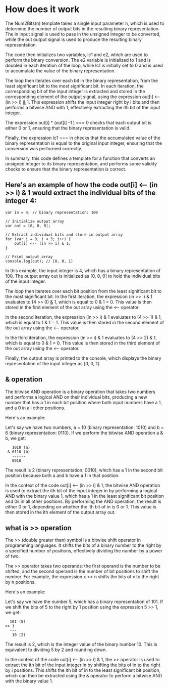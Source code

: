 # How does it work

The Num2Bits(n) template takes a single input parameter n, which is used to determine the number of output bits in the resulting binary representation. The in input signal is used to pass in the unsigned integer to be converted, while the out output signal is used to produce the resulting binary representation.

The code then initializes two variables, lc1 and e2, which are used to perform the binary conversion. The e2 variable is initialized to 1 and is doubled in each iteration of the loop, while lc1 is initially set to 0 and is used to accumulate the value of the binary representation.

The loop then iterates over each bit in the binary representation, from the least significant bit to the most significant bit. In each iteration, the corresponding bit of the input integer is extracted and stored in the corresponding element of the output signal, using the expression out[i] <-- (in >> i) [&](##&-operation) 1. This expression shifts the input integer right by i bits and then performs a bitwise AND with 1, effectively extracting the ith bit of the input integer.

The expression out[i] * (out[i] -1 ) === 0 checks that each output bit is either 0 or 1, ensuring that the binary representation is valid.

Finally, the expression lc1 === in checks that the accumulated value of the binary representation is equal to the original input integer, ensuring that the conversion was performed correctly.

In summary, this code defines a template for a function that converts an unsigned integer to its binary representation, and performs some validity checks to ensure that the binary representation is correct.


## Here's an example of how the code out[i] <-- (in >> i) & 1 would extract the individual bits of the integer 4:
```
var in = 4; // binary representation: 100

// Initialize output array
var out = [0, 0, 0];

// Extract individual bits and store in output array
for (var i = 0; i < 3; i++) {
    out[i] <-- (in >> i) & 1;
}

// Print output array
console.log(out); // [0, 0, 1]
```
In this example, the input integer is 4, which has a binary representation of 100. The output array out is initialized as [0, 0, 0] to hold the individual bits of the input integer.

The loop then iterates over each bit position from the least significant bit to the most significant bit. In the first iteration, the expression (in >> i) & 1 evaluates to (4 >> 0) [&](#-&-operation) 1, which is equal to 0 & 1 = 0. This value is then stored in the first element of the out array using the <-- operator.

In the second iteration, the expression (in >> i) & 1 evaluates to (4 >> 1) & 1, which is equal to 1 & 1 = 1. This value is then stored in the second element of the out array using the <-- operator.

In the third iteration, the expression (in >> i) & 1 evaluates to (4 >> 2) & 1, which is equal to 0 & 1 = 0. This value is then stored in the third element of the out array using the <-- operator.

Finally, the output array is printed to the console, which displays the binary representation of the input integer as [0, 0, 1].


## & operation

The bitwise AND operation is a binary operation that takes two numbers and performs a logical AND on their individual bits, producing a new number that has a 1 in each bit position where both input numbers have a 1, and a 0 in all other positions.

Here's an example:

Let's say we have two numbers, a = 10 (binary representation: 1010) and b = 6 (binary representation: 0110). If we perform the bitwise AND operation a & b, we get:

```
   1010 (a)
 & 0110 (b)
   ------
   0010
```
The result is 2 (binary representation: 0010), which has a 1 in the second bit position because both a and b have a 1 in that position.

In the context of the code out[i] <-- (in >> i) & 1, the bitwise AND operation is used to extract the ith bit of the input integer in by performing a logical AND with the binary value 1, which has a 1 in the least significant bit position and 0s in all other positions. By performing the AND operation, the result is either 0 or 1, depending on whether the ith bit of in is 0 or 1. This value is then stored in the ith element of the output array out.

## what is >> operation

The >> (double greater than) symbol is a bitwise shift operator in programming languages. It shifts the bits of a binary number to the right by a specified number of positions, effectively dividing the number by a power of two.

The >> operator takes two operands: the first operand is the number to be shifted, and the second operand is the number of bit positions to shift the number. For example, the expression x >> n shifts the bits of x to the right by n positions.

Here's an example:

Let's say we have the number 5, which has a binary representation of 101. If we shift the bits of 5 to the right by 1 position using the expression 5 >> 1, we get:

```
  101 (5)
>> 1
  ---
   10 (2)
```

The result is 2, which is the integer value of the binary number 10. This is equivalent to dividing 5 by 2 and rounding down.

In the context of the code out[i] <-- (in >> i) & 1, the >> operator is used to extract the ith bit of the input integer in by shifting the bits of in to the right by i positions. This shifts the ith bit of in to the least significant bit position, which can then be extracted using the & operator to perform a bitwise AND with the binary value 1.
